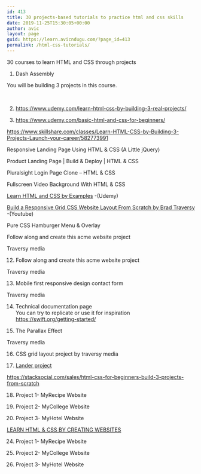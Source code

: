 ```yaml
---
id: 413
title: 30 projects-based tutorials to practice html and css skills
date: 2019-11-25T15:30:05+00:00
author: avic
layout: page
guid: https://learn.avicndugu.com/?page_id=413
permalink: /html-css-tutorials/
---
```

30 courses to learn HTML and CSS through projects  
1. Dash Assembly

You will be building 3 projects in this course.

&nbsp;

2. https://www.udemy.com/learn-html-css-by-building-3-real-projects/

3. https://www.udemy.com/basic-html-and-css-for-beginners/

https://www.skillshare.com/classes/Learn-HTML-CSS-by-Building-3-Projects-Launch-your-career/582773991



Responsive Landing Page Using HTML & CSS (A Little jQuery)



Product Landing Page | Build & Deploy | HTML & CSS  


Pluralsight Login Page Clone &#8211; HTML & CSS



Fullscreen Video Background With HTML & CSS  


[Learn HTML and CSS by Examples](https://www.udemy.com/html-by-examples/) -(Udemy)

[Build a Responsive Grid CSS Website Layout From Scratch by Brad Traversy](https://www.youtube.com/watch?v=moBhzSC455o) -(Youtube)

Pure CSS Hamburger Menu & Overlay  


Follow along and create this acme website project  
  
Traversy media

12. Follow along and create this acme website project  
  
Traversy media

13. Mobile first responsive design contact form  
  
Traversy media

14. Technical documentation page  
You can try to replicate or use it for inspiration  
https://swift.org/getting-started/

15. The Parallax Effect  
  
Traversy media

16. CSS grid layout project by traversy media  


17. [Lander project](https://www.eduonix.com/basic-html5-and-css-for-beginners-build-one-project)

https://stacksocial.com/sales/html-css-for-beginners-build-3-projects-from-scratch

18. Project 1- MyRecipe Website

19. Project 2- MyCollege Website

20. Project 3- MyHotel Website

[LEARN HTML & CSS BY CREATING WEBSITES](https://www.udemy.com/course/learn-html-css-by-building-3-real-projects/)

24. Project 1- MyRecipe Website

25. Project 2- MyCollege Website

26. Project 3- MyHotel Website